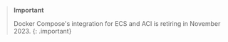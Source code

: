 >**Important**
>
>Docker Compose's integration for ECS and ACI is retiring in November 2023.
{: .important}

